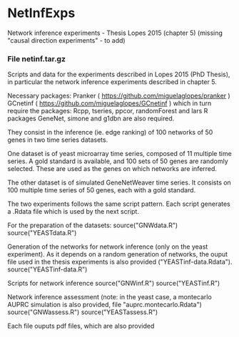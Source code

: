 # NetInfExps
Network inference experiments - Thesis Lopes 2015 (chapter 5)
(missing "causal direction experiments" - to add)

### File netinf.tar.gz
Scripts and data for the experiments described in Lopes 2015 (PhD Thesis), in particular the network inference experiments described in chapter 5.

Necessary packages: 
Pranker ( https://github.com/miguelaglopes/pranker )
GCnetinf ( https://github.com/miguelaglopes/GCnetinf )
which in turn require the packages: Rcpp, tseries, ppcor, randomForest and lars
R packages GeneNet, simone and g1dbn are also required. 

They consist in the inference (ie. edge ranking) of 100 networks of 50 genes in two time series datasets. 

One dataset is of yeast microarray time series, composed of 11 multiple time series. A gold standard is available, and 100 sets of 50 genes are randomly selected. These are used as the genes on which networks are inferred. 

The other dataset is of simulated GeneNetWeaver time series. It consists on 100 multiple time series of 50 genes, each with a gold standard. 

The two experiments follows the same script pattern. Each script generates a .Rdata file which is used by the next script. 

For the preparation of the datasets: 
source("GNWdata.R")
source("YEASTdata.R")

Generation of the networks for network inference (only on the yeast experiment). As it depends on a random generation of networks, the ouput file used in the thesis experiments is also provided ("YEASTinf-data.Rdata"). 
source("YEASTinf-data.R")

Scripts for network inference 
source("GNWinf.R")
source("YEASTinf.R")

Network inference assessment (note: in the yeast case, a montecarlo AUPRC simulation is also provided, file "auprc.montecarlo.Rdata")
source("GNWassess.R")
source("YEASTassess.R")

Each file ouputs pdf files, which are also provided
